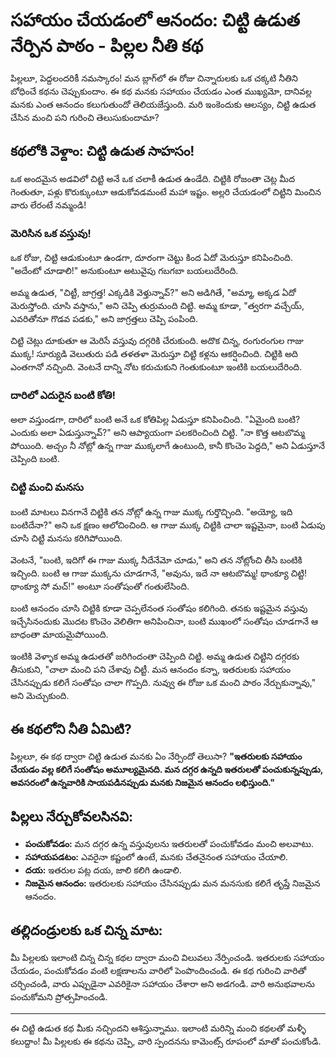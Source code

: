 # సహాయం చేయడంలో ఆనందం: చిట్టి ఉడుత నేర్పిన పాఠం - పిల్లల నీతి కథ

పిల్లలూ, పెద్దలందరికీ నమస్కారం! మన బ్లాగ్‌లో ఈ రోజు చిన్నారులకు ఒక చక్కటి నీతిని బోధించే కథను చెప్పుకుందాం. ఈ కథ మనకు సహాయం చేయడం ఎంత ముఖ్యమో, దానివల్ల మనకు ఎంత ఆనందం కలుగుతుందో తెలియజేస్తుంది. మరి ఇంకెందుకు ఆలస్యం, చిట్టి ఉడుత చేసిన మంచి పని గురించి తెలుసుకుందామా?

## కథలోకి వెళ్దాం: చిట్టి ఉడుత సాహసం!

ఒక అందమైన అడవిలో చిట్టి అనే ఒక చలాకీ ఉడుత ఉండేది. చిట్టికి రోజంతా చెట్ల మీద గెంతుతూ, పళ్లు కొరుక్కుంటూ ఆడుకోవడమంటే మహా ఇష్టం. అల్లరి చేయడంలో చిట్టిని మించిన వారు లేరంటే నమ్మండి!

### మెరిసిన ఒక వస్తువు!

ఒక రోజు, చిట్టి ఆడుకుంటూ ఉండగా, దూరంగా చెట్టు కింద ఏదో మెరుస్తూ కనిపించింది. "అదేంటో చూడాలి!" అనుకుంటూ అటువైపు గబగబా బయలుదేరింది.

అమ్మ ఉడుత, "చిట్టీ, జాగ్రత్త! ఎక్కడికి వెళ్తున్నావ్?" అని అడిగితే, "అమ్మా, అక్కడ ఏదో మెరుస్తోంది. చూసి వస్తాను," అని చెప్పి తుర్రుమంది చిట్టి. అమ్మ కూడా, "త్వరగా వచ్చేయ్, ఎవరితోనూ గొడవ పడకు," అని జాగ్రత్తలు చెప్పి పంపింది.

చిట్టి చెట్లు దూకుతూ ఆ మెరిసే వస్తువు దగ్గరికి చేరుకుంది. అదొక చిన్న, రంగురంగుల గాజు ముక్క! సూర్యుడి వెలుతురు పడి తళతళా మెరుస్తూ చిట్టి కళ్లను ఆకర్షించింది. చిట్టికి అది ఎంతగానో నచ్చింది. వెంటనే దాన్ని నోట కరుచుకుని గెంతుకుంటూ ఇంటికి బయలుదేరింది.

### దారిలో ఎదురైన బంటి కోతి!

అలా వస్తుండగా, దారిలో బంటి అనే ఒక కోతిపిల్ల ఏడుస్తూ కనిపించింది.
"ఏమైంది బంటి? ఎందుకు అలా ఏడుస్తున్నావ్?" అని ఆప్యాయంగా పలకరించింది చిట్టి.
"నా కొత్త ఆటబొమ్మ పోయింది. అచ్చం నీ నోట్లో ఉన్న గాజు ముక్కలాగే ఉంటుంది, కానీ కొంచెం పెద్దది," అని ఏడుస్తూనే చెప్పింది బంటి.

### చిట్టి మంచి మనసు

బంటి మాటలు వినగానే చిట్టికి తన నోట్లో ఉన్న గాజు ముక్క గుర్తొచ్చింది. "అయ్యో, ఇది బంటిదేనా?" అని ఒక క్షణం ఆలోచించింది. ఆ గాజు ముక్క చిట్టికి చాలా ఇష్టమైనా, బంటి ఏడుపు చూసి చిట్టి మనసు కరిగిపోయింది.

వెంటనే, "బంటి, ఇదిగో ఈ గాజు ముక్క నీదేనేమో చూడు," అని తన నోట్లోంచి తీసి బంటికి ఇచ్చింది.
బంటి ఆ గాజు ముక్కను చూడగానే, "అవును, ఇదే నా ఆటబొమ్మ! థాంక్యూ చిట్టి! థాంక్యూ సో మచ్!" అంటూ సంతోషంతో గంతులేసింది.

బంటి ఆనందం చూసి చిట్టికి కూడా చెప్పలేనంత సంతోషం కలిగింది. తనకు ఇష్టమైన వస్తువు ఇచ్చేసినందుకు మొదట కొంచెం వెలితిగా అనిపించినా, బంటి ముఖంలో సంతోషం చూడగానే ఆ బాధంతా మాయమైపోయింది.

ఇంటికి వెళ్ళాక అమ్మ ఉడుతతో జరిగిందంతా చెప్పింది చిట్టి. అమ్మ ఉడుత చిట్టిని దగ్గరకు తీసుకుని, "చాలా మంచి పని చేశావు చిట్టీ. మన ఆనందం కన్నా, ఇతరులకు సహాయం చేసినప్పుడు కలిగే సంతోషం చాలా గొప్పది. నువ్వు ఈ రోజు ఒక మంచి పాఠం నేర్చుకున్నావు," అని మెచ్చుకుంది.

## ఈ కథలోని నీతి ఏమిటి?

పిల్లలూ, ఈ కథ ద్వారా చిట్టి ఉడుత మనకు ఏం నేర్పిందో తెలుసా?
**"ఇతరులకు సహాయం చేయడం వల్ల కలిగే సంతోషం అమూల్యమైనది. మన దగ్గర ఉన్నది ఇతరులతో పంచుకున్నప్పుడు, అవసరంలో ఉన్నవారికి సాయపడినప్పుడు మనకు నిజమైన ఆనందం లభిస్తుంది."**

## పిల్లలు నేర్చుకోవలసినవి:

*   **పంచుకోవడం:** మన దగ్గర ఉన్న వస్తువులను ఇతరులతో పంచుకోవడం మంచి అలవాటు.
*   **సహాయపడటం:** ఎవరైనా కష్టంలో ఉంటే, మనకు చేతనైనంత సహాయం చేయాలి.
*   **దయ:** ఇతరుల పట్ల దయ, జాలి కలిగి ఉండాలి.
*   **నిజమైన ఆనందం:** ఇతరులకు సహాయం చేసినప్పుడు మన మనసుకు కలిగే తృప్తే నిజమైన ఆనందం.

## తల్లిదండ్రులకు ఒక చిన్న మాట:

మీ పిల్లలకు ఇలాంటి చిన్న చిన్న కథల ద్వారా మంచి విలువలు నేర్పించండి. ఇతరులకు సహాయం చేయడం, పంచుకోవడం వంటి లక్షణాలను వారిలో పెంపొందించండి. ఈ కథ గురించి వారితో చర్చించండి, వారు ఎప్పుడైనా ఎవరికైనా సహాయం చేశారా అని అడగండి. వారి అనుభవాలను పంచుకోమని ప్రోత్సహించండి.

---

ఈ చిట్టి ఉడుత కథ మీకు నచ్చిందని ఆశిస్తున్నాము. ఇలాంటి మరిన్ని మంచి కథలతో మళ్ళీ కలుద్దాం! మీ పిల్లలకు ఈ కథను చెప్పి, వారి స్పందనను కామెంట్స్ రూపంలో మాతో పంచుకోండి.

